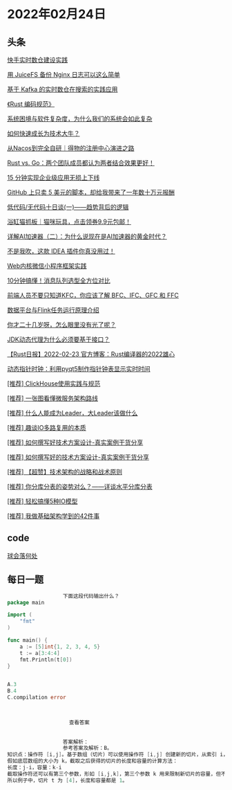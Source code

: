 # 2022年02月24日
## 头条
[快手实时数仓建设实践](https://toutiao.io/k/21bsuqp)

[用 JuiceFS 备份 Nginx 日志可以这么简单](https://toutiao.io/k/mqopme2)

[基于 Kafka 的实时数仓在搜索的实践应用](https://toutiao.io/k/tynr8z3)

[《Rust 编码规范》](https://toutiao.io/k/injccgg)

[系统困境与软件复杂度，为什么我们的系统会如此复杂](https://toutiao.io/k/7kraspn)

[如何快速成长为技术大牛？](https://toutiao.io/k/byt1kde)

[从Nacos到完全自研｜得物的注册中心演进之路](https://toutiao.io/k/t08sv0r)

[Rust vs. Go：两个团队成员都认为两者结合效果更好！](https://toutiao.io/k/k9gx6ho)

[15 分钟实现企业级应用无损上下线](https://toutiao.io/k/y9468wq)

[GitHub 上只卖 5 美元的脚本，却给我带来了一年数十万元报酬](https://toutiao.io/k/l44ffjj)

[低代码/无代码十日谈(一)——趋势背后的逻辑](https://toutiao.io/k/72iyaqe)

[浴缸猫抓板｜猫咪玩具，点击领券9.9元包邮！](https://toutiao.io/k/caq2j5n)

[详解AI加速器（二）：为什么说现在是AI加速器的黄金时代？](https://toutiao.io/k/j062hbr)

[不是我吹，这款 IDEA 插件你真没用过！](https://toutiao.io/k/b8ifmbp)

[Web内核微信小程序框架实践](https://toutiao.io/k/gik7jgd)

[10分钟搞懂！消息队列选型全方位对比](https://toutiao.io/k/c8hj3hw)

[前端人员不要只知道KFC，你应该了解 BFC、IFC、GFC 和 FFC](https://toutiao.io/k/zijdias)

[数据平台与Flink任务运行原理介绍](https://toutiao.io/k/5updjvh)

[你才二十几岁呀，怎么眼里没有光了呢？](https://toutiao.io/k/8tgaadu)

[JDK动态代理为什么必须要基于接口？](https://toutiao.io/k/mjc3cpv)

[【Rust日报】2022-02-23 官方博客：Rust编译器的2022雄心](https://toutiao.io/k/9efqk82)

[动态指针时钟：利用pyqt5制作指针钟表显示实时时间](https://toutiao.io/k/904m7c8)

[[推荐] ClickHouse使用实践与规范](https://toutiao.io/k/fb7mdkl)

[[推荐] 一张图看懂微服务架构路线](https://toutiao.io/k/upx1qip)

[[推荐] 什么人能成为Leader，大Leader该做什么](https://toutiao.io/k/pnlaqae)

[[推荐] 趣谈IO多路复用的本质](https://toutiao.io/k/j4nqhbc)

[[推荐] 如何撰写好技术方案设计-真实案例干货分享](https://toutiao.io/k/t1d9x3b)

[[推荐] 如何撰写好的技术方案设计-真实案例干货分享](https://toutiao.io/k/0f5fv4t)

[[推荐] 【超赞】技术架构的战略和战术原则](https://toutiao.io/k/j9872pc)

[[推荐] 你分库分表的姿势对么？——详谈水平分库分表](https://toutiao.io/k/eteqw6s)

[[推荐] 轻松搞懂5种IO模型](https://toutiao.io/k/o77uhyt)

[[推荐] 我做基础架构学到的42件事](https://toutiao.io/k/k6tjws1)



## code
[球会落何处](https://leetcode-cn.com/problems/where-will-the-ball-fall)



## 每日一题
```go
                  下面这段代码输出什么？
package main

import (  
    "fmt"
)

func main() {  
    a := [5]int{1, 2, 3, 4, 5}
    t := a[3:4:4]
    fmt.Println(t[0])
}


A.3
B.4
C.compilation error


                  
                    查看答案
                  
                
                  答案解析：
                  参考答案及解析：B。
知识点：操作符 [i,j]。基于数组（切片）可以使用操作符 [i,j] 创建新的切片，从索引 i，到索引 j 结束，截取已有数组（切片）的任意部分，返回新的切片，新切片的值包含原数组（切片）的 i 索引的值，但是不包含 j 索引的值。i、j 都是可选的，i 如果省略，默认是 0，j 如果省略，默认是原数组（切片）的长度。i、j 都不能超过这个长度值。
假如底层数组的大小为 k，截取之后获得的切片的长度和容量的计算方法：
长度：j-i，容量：k-i
截取操作符还可以有第三个参数，形如 [i,j,k]，第三个参数 k 用来限制新切片的容量，但不能超过原数组（切片）的底层数组大小。截取获得的切片的长度和容量分别是：j-i、k-i。
所以例子中，切片 t 为 [4]，长度和容量都是 1。

                
```

